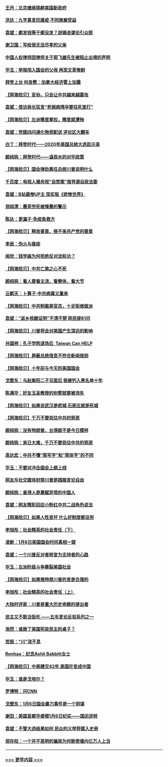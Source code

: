 #### [王丹：北京继续挑衅美国新政府](../pages/nsc993/n12722456.md?t=01310651) 
#### [洪达：九字真言抗瘟疫 不同族裔受益](../pages/nsc993/n12722448.md?t=01310651) 
#### [袁斌：都发钱等于都没发？胡锡进谬论引众怒](../pages/nsc993/n12722393.md?t=01310651) 
#### [谢卫国：写给我无法尽孝的父亲](../pages/nsc993/n12720325.md?t=01310651) 
#### [中国人权律师团律师关于郭飞雄先生被阻止出境的声明](../pages/nsc993/n12720203.md?t=01310651) 
#### [华玉：举报闯入国会的父母 再现文革惨剧](../pages/nsc993/n12719070.md?t=01310651) 
#### [拜登上台 何良懋：加拿大经济雪上加霜](../pages/nsc993/n12718943.md?t=01310651) 
#### [【网海拾贝】妥协，只会让中共越来越嚣张](../pages/nsc993/n12717392.md?t=01310651) 
#### [袁斌：信访局长狂言“老弱病残孕要往死里打”](../pages/nsc993/n12717343.md?t=01310651) 
#### [【网海拾贝】左派哪里掌权，哪里就遭殃](../pages/nsc993/n12715009.md?t=01310651) 
#### [袁斌：党媒四问通化物资配送 评论区大翻车](../pages/nsc993/n12714950.md?t=01310651) 
#### [白丁：拜登时代——2020年美国总统大选启示录](../pages/nsc993/n12714920.md?t=01310651) 
#### [颜纯钩：拜登时代——温吞水的对华政策](../pages/nsc993/n12713245.md?t=01310651) 
#### [【网海拾贝】国会弹劾离任总统川普说明什么](../pages/nsc993/n12712816.md?t=01310651) 
#### [千百度：电视人揭央视“自焚案”报导源自政法委](../pages/nsc993/n12709760.md?t=01310651) 
#### [袁斌：B站最惨UP主 现实版《悲惨世界》](../pages/nsc993/n12709686.md?t=01310651) 
#### [郑纯清：墨茶穷死被搽墨的警示](../pages/nsc993/n12709262.md?t=01310651) 
#### [陈达：更漏子·免疫急救方](../pages/nsc993/n12709244.md?t=01310651) 
#### [【网海拾贝】释放善意，换不来共产党的善意](../pages/nsc993/n12708361.md?t=01310651) 
#### [李辰：伪火与瘟疫](../pages/nsc993/n12707981.md?t=01310651) 
#### [闻欣：钱学森为何拒绝反对法轮功？](../pages/nsc993/n12707407.md?t=01310651) 
#### [【网海拾贝】中共亡美之心不死](../pages/nsc993/n12707621.md?t=01310651) 
#### [颜纯钩：看人要看主流，看整体，看大节](../pages/nsc993/n12707536.md?t=01310651) 
#### [云鹤天：卜算子‧中共病毒又重来](../pages/nsc993/n12707408.md?t=01310651) 
#### [【网海拾贝】中共制裁美官员，十足街痞做派](../pages/nsc993/n12705115.md?t=01310651) 
#### [袁斌：“返乡核酸证明”不清不楚 网民提81问](../pages/nsc993/n12704982.md?t=01310651) 
#### [【网海拾贝】川普将会对美国产生深远的影响](../pages/nsc993/n12703045.md?t=01310651) 
#### [孙国祥：孔子学院退场后  Taiwan Can HELP](../pages/nsc993/n12702430.md?t=01310651) 
#### [【网海拾贝】屏蔽总统信息不符合新闻规则](../pages/nsc993/n12699998.md?t=01310651) 
#### [【网海拾贝】十年前与今天的美国国会](../pages/nsc993/n12696993.md?t=01310651) 
#### [戈壁东：与赵紫阳二子见面后 我被列入黑名单十年](../pages/nsc993/n12696215.md?t=01310651) 
#### [陈满华：好友玉圣教授的别墅就要被消失](../pages/nsc993/n12695411.md?t=01310651) 
#### [【网海拾贝】如果说武汉是悲城 石家庄就是死城](../pages/nsc993/n12694589.md?t=01310651) 
#### [【网海拾贝】千万不要低估中共的邪恶](../pages/nsc993/n12692771.md?t=01310651) 
#### [颜纯钩：没有特朗普，台港就不是今日模样](../pages/nsc993/n12692678.md?t=01310651) 
#### [颜纯钩：来日大难，千万不要低估中共的邪恶](../pages/nsc993/n12692080.md?t=01310651) 
#### [高达宏：中共不懂“简写字”和“简体字”的不同](../pages/nsc993/n12692068.md?t=01310651) 
#### [华玉：不要对冲击国会上纲上线](../pages/nsc993/n12689948.md?t=01310651) 
#### [网友斥社交媒体封禁川普是践踏言论自由](../pages/nsc993/n12687482.md?t=01310651) 
#### [颜纯钩：香港人是禀赋异常的中国人](../pages/nsc993/n12685142.md?t=01310651) 
#### [袁斌：网友精彩回应小粉红中共二战角色说法](../pages/nsc993/n12684994.md?t=01310651) 
#### [【网海拾贝】如果人性变坏 什么好制度都没用](../pages/nsc993/n12683000.md?t=01310651) 
#### [李旭彤：社会精英的社会责任（下）](../pages/nsc993/n12680604.md?t=01310651) 
#### [凌稣：1月6日美国国会时间真相一窥](../pages/nsc993/n12682780.md?t=01310651) 
#### [袁斌：一个川普反对者转变为支持者的心路](../pages/nsc993/n12682700.md?t=01310651) 
#### [华玉：左派阶级斗争撕裂美国社会](../pages/nsc993/n12681226.md?t=01310651) 
#### [【网海拾贝】如果推特禁川普的言是合理的](../pages/nsc993/n12681232.md?t=01310651) 
#### [李旭彤：社会精英的社会责任（上）](../pages/nsc993/n12680501.md?t=01310651) 
#### [大陆时评家：川普是重大历史命题的提出者](../pages/nsc993/n12679904.md?t=01310651) 
#### [民主又不能当饭吃 ——五毛言论反驳系列之一](../pages/nsc993/n12679877.md?t=01310651) 
#### [浩然：谁掀了美国宪政民主的桌子？](../pages/nsc993/n12679850.md?t=01310651) 
#### [苦胆：“川”流不息](../pages/nsc993/n12678388.md?t=01310651) 
#### [Renhao：纪念Ashli Babbitt女士](../pages/nsc993/n12678359.md?t=01310651) 
#### [【网海拾贝】中美建交42年 美国在变成中国](../pages/nsc993/n12678324.md?t=01310651) 
#### [华玉：谁是戈培尔？](../pages/nsc993/n12677515.md?t=01310651) 
#### [罗博特：问CNN](../pages/nsc993/n12677172.md?t=01310651) 
#### [戈壁东：1月6日国会暴力事件是一个阴谋](../pages/nsc993/n12674639.md?t=01310651) 
#### [谢田：美国首都华盛顿1月6日纪实——国运逆转](../pages/nsc993/n12673190.md?t=01310651) 
#### [袁斌：不管大选结果如何 民众的义举将载入史册](../pages/nsc993/n12672787.md?t=01310651) 
#### [郑存柱：一个并不高明的骗局为何能使墙内亿万人上当](../pages/nsc993/n12671449.md?t=01310651) 

----
#### [ >>> 更早内容 <<< ](../indexes/nsc993-earlier.md)
